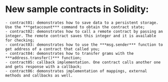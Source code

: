 # New sample contracts in Solidity:

    - contract01: demonstrates how to save data to a persistent storage. Use the ***getaccount*** command to obtain the contract state;
    - contract02: demonstrates how to call a remote contract by passing an integer. The remote contract saves this integer and it is available for checking;
    - contract03: demonstrates how to use the ***msg.sender*** function to get address of a contract that called you;
    - contract04: demonstrates how to transfer grams with the ***address.transfer()*** function;
    - contract05: callback implementation. One contract calls another one and gets response with a callback;
    - contract06: demonstrates implementation of mappings, external methods and callbacks as well.
    
    
